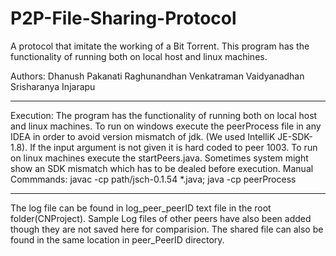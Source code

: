 # P2P-File-Sharing-Protocol
A protocol that imitate the working of a Bit Torrent. This program has the functionality of running both on local host and linux machines.

Authors:
Dhanush Pakanati 
Raghunandhan Venkatraman Vaidyanadhan
Srisharanya Injarapu

***************************************
Execution:
The program has the functionality of running both on local host and linux machines. 
To run on windows execute the peerProcess file in any IDEA in order to avoid version 
mismatch of jdk. (We used IntelliK JE-SDK-1.8). If the input argument is not given 
it is hard coded to peer 1003.
To run on linux machines execute the startPeers.java. Sometimes system might show an 
SDK mismatch which has to be dealed before execution.
Manual Commmands: javac -cp path/jsch-0.1.54 *.java; java -cp peerProcess
****************************************
The log file can be found in log_peer_peerID text file in the root folder(CNProject).
Sample Log files of other peers have also been added though they are not saved here 
for comparision.
The shared file can also be found in the same location in peer_PeerID directory.

